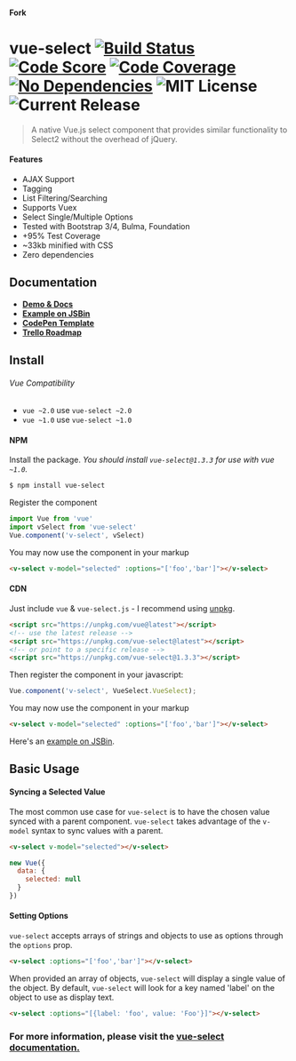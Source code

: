 #### Fork

# vue-select [![Build Status](https://travis-ci.org/sagalbot/vue-select.svg?branch=master)](https://travis-ci.org/sagalbot/vue-select) [![Code Score](https://img.shields.io/codeclimate/github/sagalbot/vue-select.svg?style=flat-square)](https://lima.codeclimate.com/github/sagalbot/vue-select) [![Code Coverage](https://img.shields.io/codeclimate/coverage/github/sagalbot/vue-select.svg?style=flat-square)](https://codeclimate.com/github/sagalbot/vue-select) [![No Dependencies](https://img.shields.io/gemnasium/sagalbot/vue-select.svg?style=flat-square)](https://gemnasium.com/github.com/sagalbot/vue-select) ![MIT License](https://img.shields.io/github/license/sagalbot/vue-select.svg?style=flat-square) ![Current Release](https://img.shields.io/github/release/sagalbot/vue-select.svg?style=flat-square)

> A native Vue.js select component that provides similar functionality to Select2 without the overhead of jQuery.

#### Features
- AJAX Support
- Tagging
- List Filtering/Searching
- Supports Vuex
- Select Single/Multiple Options
- Tested with Bootstrap 3/4, Bulma, Foundation
- +95% Test Coverage
- ~33kb minified with CSS
- Zero dependencies

## Documentation
- **[Demo & Docs](http://sagalbot.github.io/vue-select/)**
- **[Example on JSBin](http://jsbin.com/saxaru/8/edit?html,js,output)**
- **[CodePen Template](http://codepen.io/sagalbot/pen/NpwrQO)**
- **[Trello Roadmap](https://trello.com/b/vWvITNzS/vue-select)**

## Install

###### Vue Compatibility
-  `vue ~2.0` use `vue-select ~2.0`
-  `vue ~1.0` use `vue-select ~1.0`

#### NPM
Install the package. _You should install `vue-select@1.3.3` for use with vue `~1.0`._

```bash
$ npm install vue-select
```

Register the component

```js
import Vue from 'vue'
import vSelect from 'vue-select'
Vue.component('v-select', vSelect)
```

You may now use the component in your markup

```html
<v-select v-model="selected" :options="['foo','bar']"></v-select>
```

#### CDN

Just include `vue` & `vue-select.js` - I recommend using [unpkg](https://unpkg.com/#/).

```html
<script src="https://unpkg.com/vue@latest"></script>
<!-- use the latest release -->
<script src="https://unpkg.com/vue-select@latest"></script>
<!-- or point to a specific release -->
<script src="https://unpkg.com/vue-select@1.3.3"></script>
```

Then register the component in your javascript:

```js
Vue.component('v-select', VueSelect.VueSelect);
```

You may now use the component in your markup

```html
<v-select v-model="selected" :options="['foo','bar']"></v-select>
```

Here's an [example on JSBin](http://jsbin.com/saxaru/5/edit?html,js,output).

## Basic Usage

#### Syncing a Selected Value

The most common use case for `vue-select` is to have the chosen value synced with a parent component. `vue-select` takes advantage of the `v-model` syntax to sync values with a parent.

```html
<v-select v-model="selected"></v-select>
```
```js
new Vue({
  data: {
    selected: null
  }
})
```

#### Setting Options

`vue-select` accepts arrays of strings and objects to use as options through the `options` prop.

```html
<v-select :options="['foo','bar']"></v-select>
```

When provided an array of objects, `vue-select` will display a single value of the object. By default, `vue-select` will look for a key named 'label' on the object to use as display text.

```html
<v-select :options="[{label: 'foo', value: 'Foo'}]"></v-select>
```

### For more information, please visit the [vue-select documentation.](https://sagalbot.github.io/vue-select)
